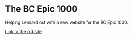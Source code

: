 # The BC Epic 1000 
Helping Lennard out with a new website for the BC Epic 1000. 

[Link to the old site](https://www.bcepic1000.com/)